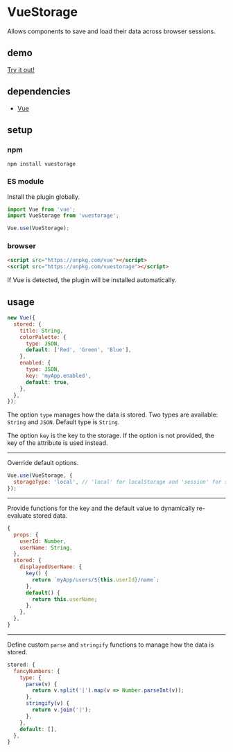 # VueStorage

Allows components to save and load their data across browser sessions.

## demo

[Try it out!](https://seregpie.github.io/VueStorage/)

## dependencies

- [Vue](https://github.com/vuejs/vue)

## setup

### npm

```shell
npm install vuestorage
```

### ES module

Install the plugin globally.

```javascript
import Vue from 'vue';
import VueStorage from 'vuestorage';

Vue.use(VueStorage);
```

### browser

```html
<script src="https://unpkg.com/vue"></script>
<script src="https://unpkg.com/vuestorage"></script>
```

If Vue is detected, the plugin will be installed automatically.

## usage

```javascript
new Vue({
  stored: {
    title: String,
    colorPalette: {
      type: JSON,
      default: ['Red', 'Green', 'Blue'],
    },
    enabled: {
      type: JSON,
      key: 'myApp.enabled',
      default: true,
    },
  },
});
```

The option `type` manages how the data is stored. Two types are available: `String` and `JSON`. Default type is `String`.

The option `key` is the key to the storage. If the option is not provided, the key of the attribute is used instead.

---

Override default options.

```javascript
Vue.use(VueStorage, {
  storageType: 'local', // 'local' for localStorage and 'session' for sessionStorage
});
```

---

Provide functions for the key and the default value to dynamically re-evaluate stored data.

```javascript
{
  props: {
    userId: Number,
    userName: String,
  },
  stored: {
    displayedUserName: {
      key() {
        return `myApp/users/${this.userId}/name`;
      },
      default() {
        return this.userName;
      },
    },
  },
}
```

---

Define custom `parse` and `stringify` functions to manage how the data is stored.

```javascript
stored: {
  fancyNumbers: {
    type: {
      parse(v) {
        return v.split('|').map(v => Number.parseInt(v));
      },
      stringify(v) {
        return v.join('|');
      },
    },
    default: [],
  },
}
```
